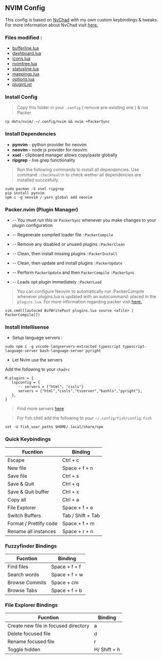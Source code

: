 ## NVIM Config

This config is based on [NvChad](https://github.com/siduck76/NvChad) with my own custom keybindings & tweaks.
<br>
For more information about NvChad visit [here.](https://github.com/siduck76/NvChad/wiki#clone-my-setup)

### Files modified : 
* [bufferline.lua](https://github.com/CTZxVULKAN/dots/blob/main/nvim/lua/plugins/configs/bufferline.lua)
* [dashboard.lua](https://github.com/CTZxVULKAN/dots/blob/main/nvim/lua/plugins/configs/dashboard.lua)
* [icons.lua](https://github.com/CTZxVULKAN/dots/blob/main/nvim/lua/plugins/configs/icons.lua)
* [nvimtree.lua](https://github.com/CTZxVULKAN/dots/blob/main/nvim/lua/plugins/configs/nvimtree.lua)
* [statusline.lua](https://github.com/CTZxVULKAN/dots/blob/main/nvim/lua/plugins/configs/statusline.lua)
* [mappings.lua](https://github.com/CTZxVULKAN/dots/blob/main/nvim/lua/core/mappings.lua)
* [options.lua](https://github.com/CTZxVULKAN/dots/blob/main/nvim/lua/core/options.lua)
* [pluginList](https://github.com/CTZxVULKAN/dots/blob/main/nvim/lua/plugins/init.lua)


### Install Config 

> Copy this folder in your `.config` ( remove pre-existing one ) & run Packer

```
cp dots/nvim/ ~/.config/nvim && nvim +PackerSync
```

### Install Dependencies 
* **pynvim** - python provider for neovim
* **neovim** - node js provider for neovim
* **xsel** - clipboard manager allows copy/paste globally
* **ripgrep** - live grep functionality

> Run the following commands to install all dependencies. Use command `:checkhealth` to check wether all dependencies are installed succesfully.
```
sudo pacman -S xsel ripgrep
pip install pynvim
npm i -g neovim / yarn global add neovim
``` 
### Packer.nvim (Plugin Manager)

* -- You must run this or `PackerSync` whenever you make changes to your plugin configuration

* -- Regenerate compiled loader file
`:PackerCompile`

* -- Remove any disabled or unused plugins
`:PackerClean`

* -- Clean, then install missing plugins
`:PackerInstall`

* -- Clean, then update and install plugins
`:PackerUpdate`

* -- Perform `PackerUpdate` and then `PackerCompile`
`:PackerSync`

* -- Loads opt plugin immediately
`:PackerLoad `

> You can configure Neovim to automatically run :PackerCompile whenever plugins.lua is updated with an autocommand: placed in the `plugins.lua`.
For more information regarding packer visit [here.](https://github.com/wbthomason/packer.nvim)
```
vim.cmd([[autocmd BufWritePost plugins.lua source <afile> | PackerCompile]])
```

### Install Intellisense 

* Setup language servers :

```
sudo npm i -g vscode-langservers-extracted typescript typescript-language-server bash-language-server pyright
```
* Let Nvim use the servers

Add the following to your `chadrc`

```
M.plugins = {
   lspconfig = {
      -- servers = {"html", "cssls"}
      servers = {"html","cssls","tsserver","bashls","pyright"},
   },
}

```
> Find more servers [here](https://github.com/neovim/nvim-lspconfig/blob/master/CONFIG.md)

> For fish shell add the following to your `~/.config/fish/config.fish`

```
set -U fish_user_paths $HOME/.local/share/npm
```

### Quick Keybindings

| Fucntion     | Binding        |
|--------------|----------------|
| Escape  | Ctrl + c       |
| New file     | Space + f + n  |
| Save file    | Ctrl + s       |
| Save & Quit  | Ctrl + q       |
| Save & Quit buffer   | Ctrl + x       |
| Copy all   | Ctrl + a      |
| File Explorer  | Space + f + e     |
| Switch Buffers | Tab / Shift + Tab      |
| Format / Prettify code | Space + f + m    |
| Rename all instances | Space + r + n   |


### Fuzzyfinder Bindings

| Fucntion     | Binding        |
|--------------|----------------|
| Find files | Space + f  + f    |
| Search words | Space + f + w |
| Browse Commits | Space + cm      |
| Browse Tabs | Space + f + b     |


### File Explorer Bindings

| Fucntion     | Binding        |
|--------------|----------------|
| Create new file in focused directory  | a       |
| Delete focused file  | d       |
| Rename focused file  | r   |
| Toggle hidden | H/ Shift + h |
